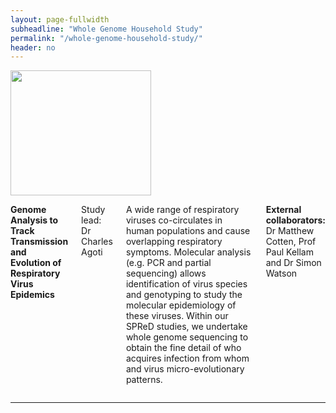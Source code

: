 ```yaml
---
layout: page-fullwidth
subheadline: "Whole Genome Household Study"
permalink: "/whole-genome-household-study/"
header: no
---
```


<div class="row">
<div class="large-4 columns">
<img src="{{ site.url }}/images/Agoti-2015.png" alt="" height="200" width="225">
</div>

<div class="large-8 columns">
<p><strong>Genome Analysis to Track Transmission and Evolution of Respiratory Virus Epidemics</strong></p>
<p>Study lead: Dr Charles Agoti</p>
<p> 
A wide range of respiratory viruses co-circulates in human populations and cause overlapping respiratory symptoms. Molecular analysis (e.g. PCR and partial sequencing) allows identification of virus species and genotyping to study the molecular epidemiology of these viruses. Within our SPReD studies, we undertake whole genome sequencing to obtain the fine detail of who acquires infection from whom and virus micro-evolutionary patterns.
</p>

<p><strong>External collaborators:</strong> Dr Matthew Cotten, Prof Paul Kellam and Dr Simon Watson</p>

</div>
</div><!-- /.row -->

<hr>

